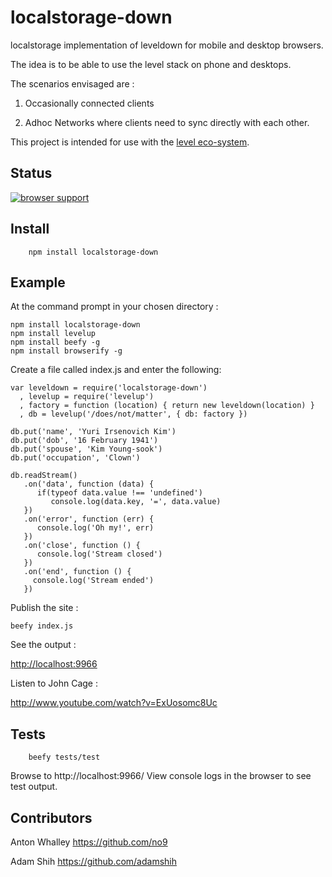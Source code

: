 # localstorage-down

localstorage implementation of leveldown for mobile and desktop browsers.

The idea is to be able to use the level stack on phone and desktops.

The scenarios envisaged are : 

1. Occasionally connected clients

2. Adhoc Networks where clients need to sync directly with each other.  

This project is intended for use with the [level eco-system](https://github.com/level/).

## Status 

[![browser support](https://ci.testling.com/no9/localstorage-down.png)](https://ci.testling.com/no9/localstorage-down)

## Install

```
	npm install localstorage-down
```

## Example 

At the command prompt in your chosen directory : 

```
npm install localstorage-down
npm install levelup 
npm install beefy -g
npm install browserify -g
```

Create a file called index.js and enter the following:

```
var leveldown = require('localstorage-down')
  , levelup = require('levelup')
  , factory = function (location) { return new leveldown(location) }
  , db = levelup('/does/not/matter', { db: factory })

db.put('name', 'Yuri Irsenovich Kim')
db.put('dob', '16 February 1941')
db.put('spouse', 'Kim Young-sook')
db.put('occupation', 'Clown')

db.readStream()
   .on('data', function (data) {
      if(typeof data.value !== 'undefined') 
         console.log(data.key, '=', data.value)
   })
   .on('error', function (err) {
      console.log('Oh my!', err)
   })
   .on('close', function () {
      console.log('Stream closed')
   })
   .on('end', function () {
     console.log('Stream ended')
   })
```

Publish the site :

```
beefy index.js
```

See the output :

[http://localhost:9966](http://localhost:9966)

Listen to John Cage :

http://www.youtube.com/watch?v=ExUosomc8Uc 

## Tests

```
	beefy tests/test
```

Browse to http://localhost:9966/ 
View console logs in the browser to see test output. 

##  Contributors

Anton Whalley https://github.com/no9

Adam Shih https://github.com/adamshih
